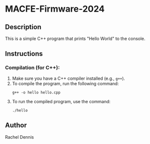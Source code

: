 
# MACFE-Firmware-2024

## Description
This is a simple C++ program that prints "Hello World" to the console.

## Instructions

### Compilation (for C++):
1. Make sure you have a C++ compiler installed (e.g., `g++`).
2. To compile the program, run the following command:
   ```
   g++ -o hello hello.cpp
   ```
3. To run the compiled program, use the command:
   ```
   ./hello
   ```

## Author
Rachel Dennis
